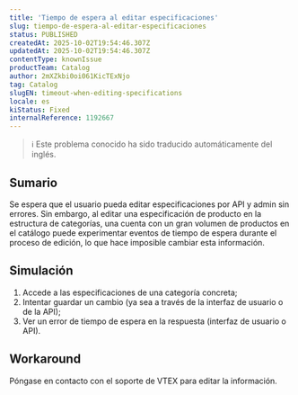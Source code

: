 ```yaml
---
title: 'Tiempo de espera al editar especificaciones'
slug: tiempo-de-espera-al-editar-especificaciones
status: PUBLISHED
createdAt: 2025-10-02T19:54:46.307Z
updatedAt: 2025-10-02T19:54:46.307Z
contentType: knownIssue
productTeam: Catalog
author: 2mXZkbi0oi061KicTExNjo
tag: Catalog
slugEN: timeout-when-editing-specifications
locale: es
kiStatus: Fixed
internalReference: 1192667
---
```


>ℹ️ Este problema conocido ha sido traducido automáticamente del inglés.

## Sumario


Se espera que el usuario pueda editar especificaciones por API y admin sin errores. Sin embargo, al editar una especificación de producto en la estructura de categorías, una cuenta con un gran volumen de productos en el catálogo puede experimentar eventos de tiempo de espera durante el proceso de edición, lo que hace imposible cambiar esta información.

## Simulación



1. Accede a las especificaciones de una categoría concreta;
2. Intentar guardar un cambio (ya sea a través de la interfaz de usuario o de la API);
3. Ver un error de tiempo de espera en la respuesta (interfaz de usuario o API).

## Workaround


Póngase en contacto con el soporte de VTEX para editar la información.



